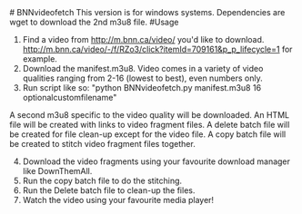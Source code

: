 <snippet>
  <content>
# BNNvideofetch
This version is for windows systems.
Dependencies are wget to download the 2nd m3u8 file.
#Usage

1. Find a video from http://m.bnn.ca/video/ you'd like to download.
http://m.bnn.ca/video/-/f/RZo3/click?itemId=709161&p_p_lifecycle=1 for example.
2. Download the manifest.m3u8.
Video comes in a variety of video qualities ranging from 2-16 (lowest to best), even numbers only.
3. Run script like so: "python BNNvideofetch.py manifest.m3u8 16 optionalcustomfilename"

A second m3u8 specific to the video quality will be downloaded. 
An HTML file will be created with links to video fragment files.
A delete batch file will be created for file clean-up except for the video file.
A copy batch file will be created to stitch video fragment files together.

4. Download the video fragments using your favourite download manager like DownThemAll.
5. Run the copy batch file to do the stitching.
6. Run the Delete batch file to clean-up the files.
7. Watch the video using your favourite media player!

</content>
  <tabTrigger></tabTrigger>
</snippet>